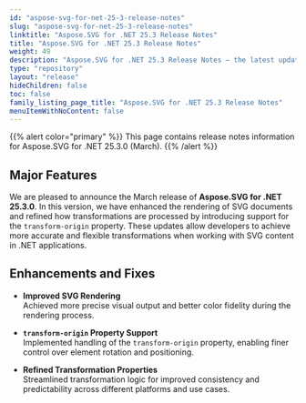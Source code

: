```yaml
---
id: "aspose-svg-for-net-25-3-release-notes"
slug: "aspose-svg-for-net-25-3-release-notes"
linktitle: "Aspose.SVG for .NET 25.3 Release Notes"
title: "Aspose.SVG for .NET 25.3 Release Notes"
weight: 49
description: "Aspose.SVG for .NET 25.3 Release Notes – the latest updates and fixes."
type: "repository"
layout: "release"
hideChildren: false
toc: false
family_listing_page_title: "Aspose.SVG for .NET 25.3 Release Notes"
menuItemWithNoContent: false
---
```

{{% alert color="primary" %}}
This page contains release notes information for Aspose.SVG for .NET 25.3.0 (March).
{{% /alert %}}

## Major Features

We are pleased to announce the March release of **Aspose.SVG for .NET 25.3.0**. In this version, we have enhanced the rendering of SVG documents and refined how transformations are processed by introducing support for the `transform-origin` property. These updates allow developers to achieve more accurate and flexible transformations when working with SVG content in .NET applications.

## Enhancements and Fixes

- **Improved SVG Rendering**  
  Achieved more precise visual output and better color fidelity during the rendering process.
  
- **`transform-origin` Property Support**  
  Implemented handling of the `transform-origin` property, enabling finer control over element rotation and positioning.

- **Refined Transformation Properties**  
  Streamlined transformation logic for improved consistency and predictability across different platforms and use cases.


